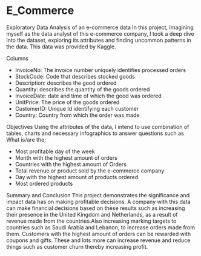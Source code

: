 # E_Commerce
Exploratory Data Analysis of an e-commerce data
In this project, Imagining myself as the data analyst of this e-commerce company, I took a deep dive into the dataset, exploring its attributes and finding uncommon patterns in the data.
This data was provided by Kaggle.

Columns
* InvoiceNo: The invoice number uniquely identifies processed orders
* StockCode: Code that describes stocked goods
* Description: describes the good ordered
* Quantity: describes the quantity of the goods ordered
* InvoiceDate: date and time of which the good was ordered
* UnitPrice: The price of the goods ordered
* CustomerID: Unique Id identifying each customer
* Country: Country from which the order was made



Objectives
Using the attributes of the data, I intend to use combination of tables, charts and necessary infographics to answer questions such as What is/are the;
* Most profitable day of the week
* Month with the highest amount of orders
* Countries with the highest amount of Orders
* Total revenue or product sold by the e-commerce company
* Day with the highest amount of products ordered
* Most ordered products

Summary and Conclusion
This project demonstrates the significance and impact data has on making profitable decisions. 
A company with this data can make financial decisions based on these results such as increasing their presence in the United Kingdom and Netherlands, as a result of revenue made from the countries.Also increasing marking targets to countries such as Saudi Arabia and Lebanon, to increase orders made from them. Customers with the highest amount of orders can be rewarded with coupons and gifts. These and lots more can increase revenue and reduce things such as customer churn thereby increasing profit.


